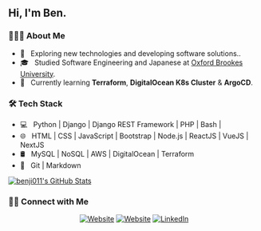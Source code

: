 ## Hi, I'm Ben.

### 👨🏻‍💻 About Me

- 🤔 &nbsp; Exploring new technologies and developing software solutions..
- 🎓 &nbsp; Studied Software Engineering and Japanese at [Oxford Brookes University](https://www.brookes.ac.uk/).
- 🌱 &nbsp; Currently learning **Terraform**, **DigitalOcean K8s Cluster** & **ArgoCD**.

### 🛠 Tech Stack

- 💻 &nbsp; Python | Django | Django REST Framework | PHP | Bash | 
- 🌐 &nbsp; HTML | CSS | JavaScript | Bootstrap | Node.js | ReactJS | VueJS | NextJS
- 🛢 &nbsp; MySQL | NoSQL | AWS | DigitalOcean | Terraform
- 🔧 &nbsp; Git | Markdown


[![benji011's GitHub Stats](https://github-readme-stats.vercel.app/api?username=benji011&show_icons=true&theme=react)](https://github.com/benji011)

### 🤝🏻 Connect with Me

<p align="center">
  <a href="https://portfolio.benjaminlo.io/"><img alt="Website" src="https://img.shields.io/badge/Website-portfolio.benjaminlo.io-blue?style=flat-square&logo=google-chrome"></a>
  <a href="https://www.benjaminlo.io/"><img alt="Website" src="https://img.shields.io/badge/Website-www.benjaminlo.io-blue?style=flat-square&logo=google-chrome"></a>
  <a href="https://www.linkedin.com/in/benjamin-lo-6b0ba11a/"><img alt="LinkedIn" src="https://img.shields.io/badge/LinkedIn-Benjamin%20Lo-blue?style=flat-square&logo=linkedin"></a>
</p>
